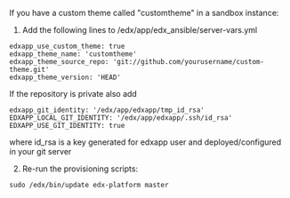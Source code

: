 If you have a custom theme called "customtheme" in a sandbox instance:

1) Add the following lines to /edx/app/edx_ansible/server-vars.yml

```
edxapp_use_custom_theme: true
edxapp_theme_name: 'customtheme'
edxapp_theme_source_repo: 'git://github.com/yourusername/custom-theme.git'
edxapp_theme_version: 'HEAD'
```
If the repository is private also add
```
edxapp_git_identity: '/edx/app/edxapp/tmp_id_rsa'
EDXAPP_LOCAL_GIT_IDENTITY: '/edx/app/edxapp/.ssh/id_rsa'
EDXAPP_USE_GIT_IDENTITY: true
```
where id_rsa is a key generated for edxapp user and deployed/configured in your git server

2) Re-run the provisioning scripts:

```
sudo /edx/bin/update edx-platform master